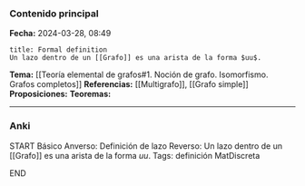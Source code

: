 ### Contenido principal

**Fecha:** 2024-03-28, 08:49

```ad-formal
title: Formal definition
Un lazo dentro de un [[Grafo]] es una arista de la forma $uu$.
```

**Tema:** [[Teoría elemental de grafos#1. Noción de grafo. Isomorfismo. Grafos completos]]
**Referencias:** [[Multigrafo]], [[Grafo simple]]
**Proposiciones:**
**Teoremas:**

---
### Anki

START
Básico
Anverso: Definición de lazo
Reverso: Un lazo dentro de un [[Grafo]] es una arista de la forma $uu$.
Tags: definición MatDiscreta
<!--ID: 1717176517326-->
END